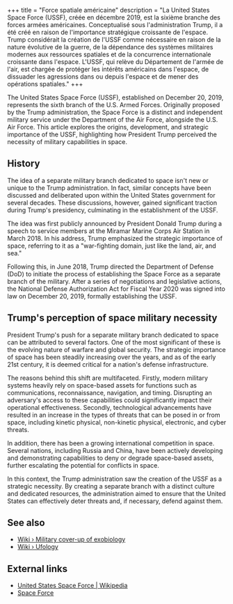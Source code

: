 +++
title = "Force spatiale américaine"
description = "La United States Space Force (USSF), créée en décembre 2019, est la sixième branche des forces armées américaines. Conceptualisé sous l'administration Trump, il a été créé en raison de l'importance stratégique croissante de l'espace. Trump considérait la création de l'USSF comme nécessaire en raison de la nature évolutive de la guerre, de la dépendance des systèmes militaires modernes aux ressources spatiales et de la concurrence internationale croissante dans l'espace. L'USSF, qui relève du Département de l'armée de l'air, est chargée de protéger les intérêts américains dans l'espace, de dissuader les agressions dans ou depuis l'espace et de mener des opérations spatiales."
+++

The United States Space Force (USSF), established on December 20, 2019, represents the sixth branch of the U.S. Armed Forces. Originally proposed by the Trump administration, the Space Force is a distinct and independent military service under the Department of the Air Force, alongside the U.S. Air Force. This article explores the origins, development, and strategic importance of the USSF, highlighting how President Trump perceived the necessity of military capabilities in space.

## History

The idea of a separate military branch dedicated to space isn't new or unique to the Trump administration. In fact, similar concepts have been discussed and deliberated upon within the United States government for several decades. These discussions, however, gained significant traction during Trump's presidency, culminating in the establishment of the USSF.

The idea was first publicly announced by President Donald Trump during a speech to service members at the Miramar Marine Corps Air Station in March 2018. In his address, Trump emphasized the strategic importance of space, referring to it as a "war-fighting domain, just like the land, air, and sea."

Following this, in June 2018, Trump directed the Department of Defense (DoD) to initiate the process of establishing the Space Force as a separate branch of the military. After a series of negotiations and legislative actions, the National Defense Authorization Act for Fiscal Year 2020 was signed into law on December 20, 2019, formally establishing the USSF.

## Trump's perception of space military necessity

President Trump's push for a separate military branch dedicated to space can be attributed to several factors. One of the most significant of these is the evolving nature of warfare and global security. The strategic importance of space has been steadily increasing over the years, and as of the early 21st century, it is deemed critical for a nation's defense infrastructure.

The reasons behind this shift are multifaceted. Firstly, modern military systems heavily rely on space-based assets for functions such as communications, reconnaissance, navigation, and timing. Disrupting an adversary's access to these capabilities could significantly impact their operational effectiveness. Secondly, technological advancements have resulted in an increase in the types of threats that can be posed in or from space, including kinetic physical, non-kinetic physical, electronic, and cyber threats.

In addition, there has been a growing international competition in space. Several nations, including Russia and China, have been actively developing and demonstrating capabilities to deny or degrade space-based assets, further escalating the potential for conflicts in space.

In this context, the Trump administration saw the creation of the USSF as a strategic necessity. By creating a separate branch with a distinct culture and dedicated resources, the administration aimed to ensure that the United States can effectively deter threats and, if necessary, defend against them.

## See also

- [Wiki › Military cover-up of exobiology](../../wiki/military-cover-up-of-exobiology/)
- [Wiki › Ufology](../../wiki/ufology/)

## External links

- [United States Space Force | Wikipedia](https://en.wikipedia.org/wiki/United_States_Space_Force)
- [Space Force](https://www.spaceforce.mil/)